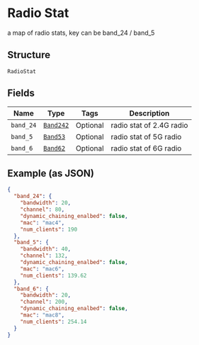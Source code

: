 
# Radio Stat

a map of radio stats, key can be band_24 / band_5

## Structure

`RadioStat`

## Fields

| Name | Type | Tags | Description |
|  --- | --- | --- | --- |
| `band_24` | [`Band242`](../../doc/models/band-242.md) | Optional | radio stat of 2.4G radio |
| `band_5` | [`Band53`](../../doc/models/band-53.md) | Optional | radio stat of 5G radio |
| `band_6` | [`Band62`](../../doc/models/band-62.md) | Optional | radio stat of 6G radio |

## Example (as JSON)

```json
{
  "band_24": {
    "bandwidth": 20,
    "channel": 80,
    "dynamic_chaining_enalbed": false,
    "mac": "mac4",
    "num_clients": 190
  },
  "band_5": {
    "bandwidth": 40,
    "channel": 132,
    "dynamic_chaining_enalbed": false,
    "mac": "mac6",
    "num_clients": 139.62
  },
  "band_6": {
    "bandwidth": 20,
    "channel": 200,
    "dynamic_chaining_enalbed": false,
    "mac": "mac8",
    "num_clients": 254.14
  }
}
```

